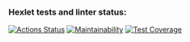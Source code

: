 ### Hexlet tests and linter status:
[![Actions Status](https://github.com/xaarxus/frontend-project-lvl3/workflows/hexlet-check/badge.svg)](https://github.com/xaarxus/frontend-project-lvl3/actions)
[![Maintainability](https://api.codeclimate.com/v1/badges/8fbd7b99a43ab77f70f0/maintainability)](https://codeclimate.com/github/xaarxus/frontend-project-lvl3/maintainability)
[![Test Coverage](https://api.codeclimate.com/v1/badges/8fbd7b99a43ab77f70f0/test_coverage)](https://codeclimate.com/github/xaarxus/frontend-project-lvl3/test_coverage)